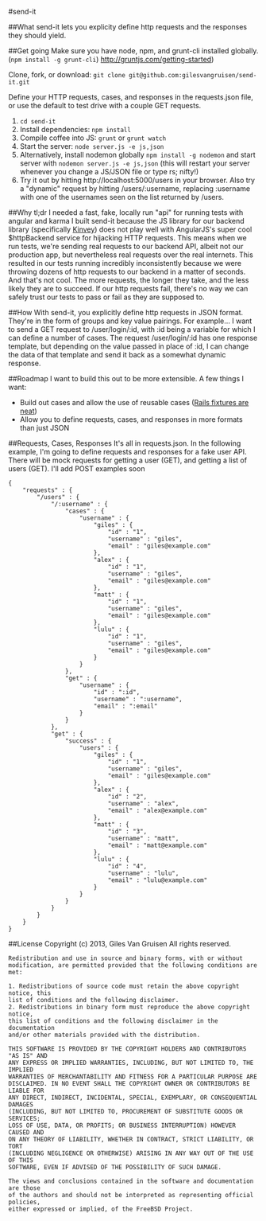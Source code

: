 #send-it

##What
send-it lets you explicity define http requests and the responses they should yield.

##Get going
Make sure you have node, npm, and grunt-cli installed globally. (`npm install -g grunt-cli`) http://gruntjs.com/getting-started)

Clone, fork, or download: `git clone git@github.com:gilesvangruisen/send-it.git`

Define your HTTP requests, cases, and responses in the requests.json file, or use the default to test drive with a couple GET requests.

1. `cd send-it`
2. Install dependencies: `npm install`
3. Compile coffee into JS: `grunt` or `grunt watch`
4. Start the server: `node server.js -e js,json`
5. Alternatively, install nodemon globally `npm install -g nodemon` and start server with `nodemon server.js -e js,json` (this will restart your server whenever you change a JS/JSON file or type rs; nifty!)
5. Try it out by hitting http://localhost:5000/users in your browser. Also try a "dynamic" request by hitting /users/:username, replacing :username with one of the usernames seen on the list returned by /users.

##Why
tl;dr I needed a fast, fake, locally run "api" for running tests with angular and karma
I built send-it because the JS library for our backend library (specifically [Kinvey](http://kinvey.com/)) does not play well with AngularJS's super cool $httpBackend service for hijacking HTTP requests. This means when we run tests, we're sending real requests to our backend API, albeit not our production app, but nevertheless real requests over the real internets. This resulted in our tests running incredibly inconsistently because we were throwing dozens of http requests to our backend in a matter of seconds. And that's not cool. The more requests, the longer they take, and the less likely they are to succeed. If our http requests fail, there's no way we can safely trust our tests to pass or fail as they are supposed to.

##How
With send-it, you explicitly define http requests in JSON format. They're in the form of groups and key value pairings. For example… I want to send a GET request to /user/login/:id, with :id being a variable for which I can define a number of cases. The request /user/login/:id has one response template, but depending on the value passed in place of :id, I can change the data of that template and send it back as a somewhat dynamic response.

##Roadmap
I want to build this out to be more extensible. A few things I want:
* Build out cases and allow the use of reusable cases ([Rails fixtures are neat](http://guides.rubyonrails.org/testing.html#the-low-down-on-fixtures))
* Allow you to define requests, cases, and responses in more formats than just JSON


##Requests, Cases, Responses
It's all in requests.json. In the following example, I'm going to define requests and responses for a fake user API. There will be mock requests for getting a user (GET), and getting a list of users (GET). I'll add POST examples soon

    {
        "requests" : {
            "/users" : {
                "/:username" : {
                    "cases" : {
                        "username" : {
                            "giles" : {
                                "id" : "1",
                                "username" : "giles",
                                "email" : "giles@example.com"
                            },
                            "alex" : {
                                "id" : "1",
                                "username" : "giles",
                                "email" : "giles@example.com"
                            },
                            "matt" : {
                                "id" : "1",
                                "username" : "giles",
                                "email" : "giles@example.com"
                            },
                            "lulu" : {
                                "id" : "1",
                                "username" : "giles",
                                "email" : "giles@example.com"
                            }
                        }
                    },
                    "get" : {
                        "username" : {
                            "id" : ":id",
                            "username" : ":username",
                            "email" : ":email"
                        }
                    }
                },
                "get" : {
                    "success" : {
                        "users" : {
                            "giles" : {
                                "id" : "1",
                                "username" : "giles",
                                "email" : "giles@example.com"
                            },
                            "alex" : {
                                "id" : "2",
                                "username" : "alex",
                                "email" : "alex@example.com"
                            },
                            "matt" : {
                                "id" : "3",
                                "username" : "matt",
                                "email" : "matt@example.com"
                            },
                            "lulu" : {
                                "id" : "4",
                                "username" : "lulu",
                                "email" : "lulu@example.com"
                            }
                        }
                    }
                }
            }
        }
    }

##License
    Copyright (c) 2013, Giles Van Gruisen All rights reserved.

    Redistribution and use in source and binary forms, with or without
    modification, are permitted provided that the following conditions are met:

    1. Redistributions of source code must retain the above copyright notice, this
    list of conditions and the following disclaimer.
    2. Redistributions in binary form must reproduce the above copyright notice,
    this list of conditions and the following disclaimer in the documentation
    and/or other materials provided with the distribution.

    THIS SOFTWARE IS PROVIDED BY THE COPYRIGHT HOLDERS AND CONTRIBUTORS "AS IS" AND
    ANY EXPRESS OR IMPLIED WARRANTIES, INCLUDING, BUT NOT LIMITED TO, THE IMPLIED
    WARRANTIES OF MERCHANTABILITY AND FITNESS FOR A PARTICULAR PURPOSE ARE
    DISCLAIMED. IN NO EVENT SHALL THE COPYRIGHT OWNER OR CONTRIBUTORS BE LIABLE FOR
    ANY DIRECT, INDIRECT, INCIDENTAL, SPECIAL, EXEMPLARY, OR CONSEQUENTIAL DAMAGES
    (INCLUDING, BUT NOT LIMITED TO, PROCUREMENT OF SUBSTITUTE GOODS OR SERVICES;
    LOSS OF USE, DATA, OR PROFITS; OR BUSINESS INTERRUPTION) HOWEVER CAUSED AND
    ON ANY THEORY OF LIABILITY, WHETHER IN CONTRACT, STRICT LIABILITY, OR TORT
    (INCLUDING NEGLIGENCE OR OTHERWISE) ARISING IN ANY WAY OUT OF THE USE OF THIS
    SOFTWARE, EVEN IF ADVISED OF THE POSSIBILITY OF SUCH DAMAGE.

    The views and conclusions contained in the software and documentation are those
    of the authors and should not be interpreted as representing official policies,
    either expressed or implied, of the FreeBSD Project.
